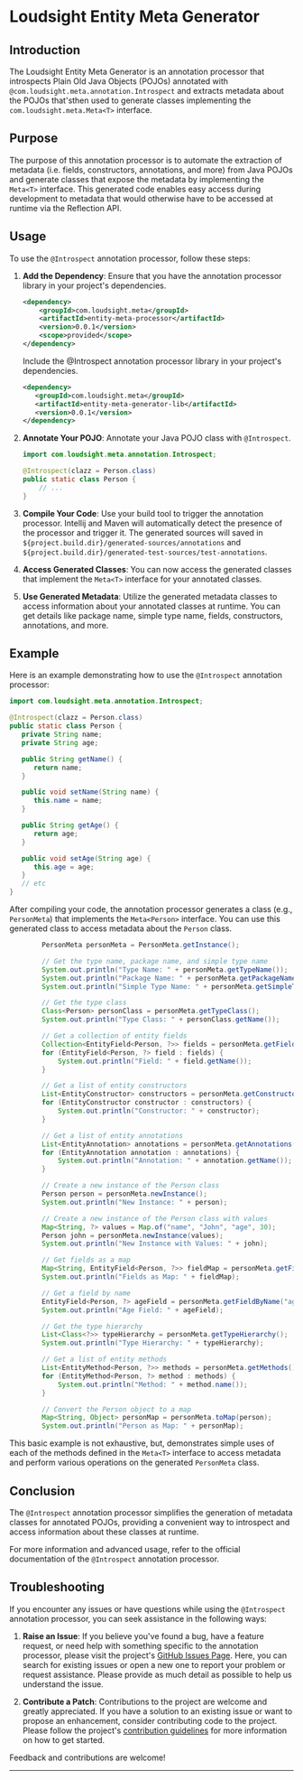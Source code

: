 # Loudsight Entity Meta Generator

## Introduction

The Loudsight Entity Meta Generator is an annotation processor that introspects Plain Old Java Objects (POJOs) annotated with `@com.loudsight.meta.annotation.Introspect` and extracts metadata about the POJOs that'sthen used to generate classes implementing the `com.loudsight.meta.Meta<T>` interface.

## Purpose

The purpose of this annotation processor is to automate the extraction of metadata (i.e. fields, constructors, annotations, and more) from Java POJOs and generate classes that expose the metadata by implementing the `Meta<T>` interface. This generated code enables easy access during development to metadata that would otherwise have to be accessed at runtime via the Reflection API.

## Usage

To use the `@Introspect` annotation processor, follow these steps:

1. **Add the Dependency**: Ensure that you have the annotation processor library in your project's dependencies.

    ```xml
    <dependency>
        <groupId>com.loudsight.meta</groupId>
        <artifactId>entity-meta-processor</artifactId>
        <version>0.0.1</version>
        <scope>provided</scope>
    </dependency>
    ```
   Include the @Introspect annotation processor library in your project's dependencies.
   ```xml
   <dependency>
      <groupId>com.loudsight.meta</groupId>
      <artifactId>entity-meta-generator-lib</artifactId>
      <version>0.0.1</version>
   </dependency>
    ```

2. **Annotate Your POJO**: Annotate your Java POJO class with `@Introspect`.

    ```java
    import com.loudsight.meta.annotation.Introspect;
   
    @Introspect(clazz = Person.class)
    public static class Person {
        // ...
    }
    ```

3. **Compile Your Code**: Use your build tool to trigger the annotation processor. Intellij and Maven will automatically detect the presence of the processor and trigger it. The generated sources will saved in ```${project.build.dir}/generated-sources/annotations``` and ```${project.build.dir}/generated-test-sources/test-annotations```.

4. **Access Generated Classes**: You can now access the generated classes that implement the `Meta<T>` interface for your annotated classes.

5. **Use Generated Metadata**: Utilize the generated metadata classes to access information about your annotated classes at runtime. You can get details like package name, simple type name, fields, constructors, annotations, and more.

## Example

Here is an example demonstrating how to use the `@Introspect` annotation processor:

```java
import com.loudsight.meta.annotation.Introspect;

@Introspect(clazz = Person.class)
public static class Person {
   private String name;
   private String age;

   public String getName() {
      return name;
   }

   public void setName(String name) {
      this.name = name;
   }

   public String getAge() {
      return age;
   }

   public void setAge(String age) {
      this.age = age;
   }
   // etc
}

```

After compiling your code, the annotation processor generates a class (e.g., `PersonMeta`) that implements the `Meta<Person>` interface. You can use this generated class to access metadata about the `Person` class.

```java
        PersonMeta personMeta = PersonMeta.getInstance();

        // Get the type name, package name, and simple type name
        System.out.println("Type Name: " + personMeta.getTypeName());
        System.out.println("Package Name: " + personMeta.getPackageName());
        System.out.println("Simple Type Name: " + personMeta.getSimpleTypeName());

        // Get the type class
        Class<Person> personClass = personMeta.getTypeClass();
        System.out.println("Type Class: " + personClass.getName());

        // Get a collection of entity fields
        Collection<EntityField<Person, ?>> fields = personMeta.getFields();
        for (EntityField<Person, ?> field : fields) {
            System.out.println("Field: " + field.getName());
        }

        // Get a list of entity constructors
        List<EntityConstructor> constructors = personMeta.getConstructors();
        for (EntityConstructor constructor : constructors) {
            System.out.println("Constructor: " + constructor);
        }

        // Get a list of entity annotations
        List<EntityAnnotation> annotations = personMeta.getAnnotations();
        for (EntityAnnotation annotation : annotations) {
            System.out.println("Annotation: " + annotation.getName());
        }

        // Create a new instance of the Person class
        Person person = personMeta.newInstance();
        System.out.println("New Instance: " + person);

        // Create a new instance of the Person class with values
        Map<String, ?> values = Map.of("name", "John", "age", 30);
        Person john = personMeta.newInstance(values);
        System.out.println("New Instance with Values: " + john);

        // Get fields as a map
        Map<String, EntityField<Person, ?>> fieldMap = personMeta.getFieldAsMap();
        System.out.println("Fields as Map: " + fieldMap);

        // Get a field by name
        EntityField<Person, ?> ageField = personMeta.getFieldByName("age");
        System.out.println("Age Field: " + ageField);

        // Get the type hierarchy
        List<Class<?>> typeHierarchy = personMeta.getTypeHierarchy();
        System.out.println("Type Hierarchy: " + typeHierarchy);

        // Get a list of entity methods
        List<EntityMethod<Person, ?>> methods = personMeta.getMethods();
        for (EntityMethod<Person, ?> method : methods) {
            System.out.println("Method: " + method.name());
        }

        // Convert the Person object to a map
        Map<String, Object> personMap = personMeta.toMap(person);
        System.out.println("Person as Map: " + personMap);
```

This basic example is not exhaustive, but, demonstrates simple uses of each of the methods defined in the `Meta<T>` interface to access metadata and perform various operations on the generated `PersonMeta` class.


## Conclusion

The `@Introspect` annotation processor simplifies the generation of metadata classes for annotated POJOs, providing a convenient way to introspect and access information about these classes at runtime.

For more information and advanced usage, refer to the official documentation of the `@Introspect` annotation processor.

## Troubleshooting

If you encounter any issues or have questions while using the `@Introspect` annotation processor, you can seek assistance in the following ways:

1. **Raise an Issue**: If you believe you've found a bug, have a feature request, or need help with something specific to the annotation processor, please visit the project's [GitHub Issues Page](https://github.com/loudsight/entity-meta-generator/issues). Here, you can search for existing issues or open a new one to report your problem or request assistance. Please provide as much detail as possible to help us understand the issue.

2. **Contribute a Patch**: Contributions to the project are welcome and greatly appreciated. If you have a solution to an existing issue or want to propose an enhancement, consider contributing code to the project. Please follow the project's [contribution guidelines](https://github.com/loudsight/entity-meta-generator/blob/master/CONTRIBUTING.md) for more information on how to get started.


Feedback and contributions are welcome!

---

